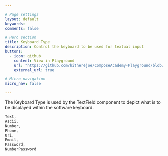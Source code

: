 ```yaml
---

# Page settings
layout: default
keywords:
comments: false

# Hero section
title: Keyboard Type
description: Control the keyboard to be used for textual input
buttons:
  - icon: github
    content: View in Playground
    url: "https://github.com/hitherejoe/ComposeAcademy-Playground/blob/master/app/src/main/java/co/joebirch/composeplayground/material/textField.kt"
    external_url: true

# Micro navigation
micro_nav: false

---
```


The Keyboard Type is used by the TextField component to depict what is to be displayed within the software keyboard.

```kotlin
Text,
Ascii,
Number,
Phone,
Uri,
Email,
Password,
NumberPassword
```
